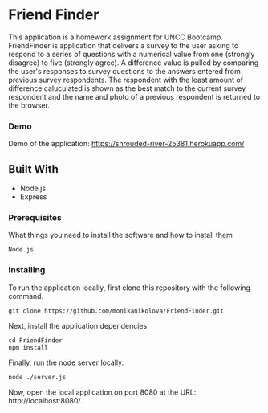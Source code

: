 
# Friend Finder
This application is a homework assignment for UNCC Bootcamp. 
FriendFinder is application that delivers a survey to the user asking to respond to a series of questions with a numerical value from one (strongly disagree) to five (strongly agree). A difference value is pulled by comparing the user's responses to survey questions to the answers entered from previous survey respondents. The respondent with the least amount of difference caluculated is shown as the best match to the current survey respondent and the name and photo of a previous respondent is returned to the browser.

### Demo

Demo of the application:  https://shrouded-river-25381.herokuapp.com/

## Built With

* Node.js
* Express


### Prerequisites


What things you need to install the software and how to install them

```
Node.js
```

### Installing

To run the application locally, first clone this repository with the following command.
```
git clone https://github.com/monikanikolova/FriendFinder.git
```
Next, install the application dependencies.
```
cd FriendFinder
npm install
```

Finally, run the node server locally.

```
node ./server.js
```
Now, open the local application on port 8080 at the URL: http://localhost:8080/.
